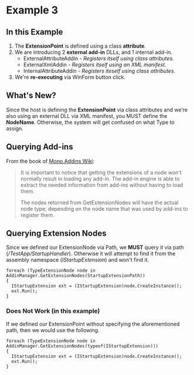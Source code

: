 # Example 3

## In this Example

1. The **ExtensionPoint** is defined using a class **attribute**.
2. We are introducing 2 **external add-in** DLLs, and 1 internal add-in.
    * ExternalAttributeAddin - _Registers itself using class attributes._
    * ExternalXmlAddin - _Registers itself using an XML manifest._
    * InternalAttributeAddin - _Registers iteself using class attributes._
3. We're **re-executing** via WinForm button click.

## What's New?

Since the host is defining the **ExtensionPoint** via class attributes and we're also using an external DLL via XML manifest, you MUST define the **NodeName**. Otherwise, the system will get confused on what Type to assign.

## Querying Add-ins

From the book of [Mono.Addins Wiki](https://github.com/mono/mono-addins/wiki/Handling-Add-ins-at-Run-time): 
> It is important to notice that getting the extensions of a node won't normally result in loading any add-in. The add-in engine is able to extract the needed information from add-ins without having to load them.
>
> The nodes returned from GetExtensionNodes will have the actual node type, depending on the node name that was used by add-ins to register them.


## Querying Extension Nodes
Since we defined our ExtensionNode via Path, we **MUST** query it via path (_/TestApp/StartupHandler_). Otherwise it will attempt to find it from the assembly namespace (_IStartupExtension_) and won't find it.

```
foreach (TypeExtensionNode node in AddinManager.GetExtensionNodes(StartupExtensionPath))
{
  IStartupExtension ext = (IStartupExtension)node.CreateInstance();
  ext.Run();
}
```

### Does Not Work (in this example)
If we defined our ExtensionPoint without specifying the aforementioned path, then we would use the following.
```
foreach (TypeExtensionNode node in AddinManager.GetExtensionNodes(typeof(IStartupExtension)))
{
  IStartupExtension ext = (IStartupExtension)node.CreateInstance();
  ext.Run();
}
```
